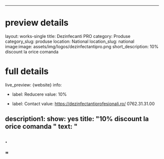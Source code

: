 
---
# preview details
layout: works-single
title: Dezinfecanti PRO
category: Produse
category_slug: produse
location: National
location_slug: national
image:image: assets/img/logos/dezinfectantipro.png
short_description: 10% discount la orice comanda


# full details
live_preview: {website}
info:
  - label: Reducere
    value: 10%

  - label: Contact
    value: https://dezinfectantiprofesionali.ro/ 0762.31.31.00

description1:
  show: yes
  title:  "10% discount la orice comanda "
  text: "<p>.</p>"
---
